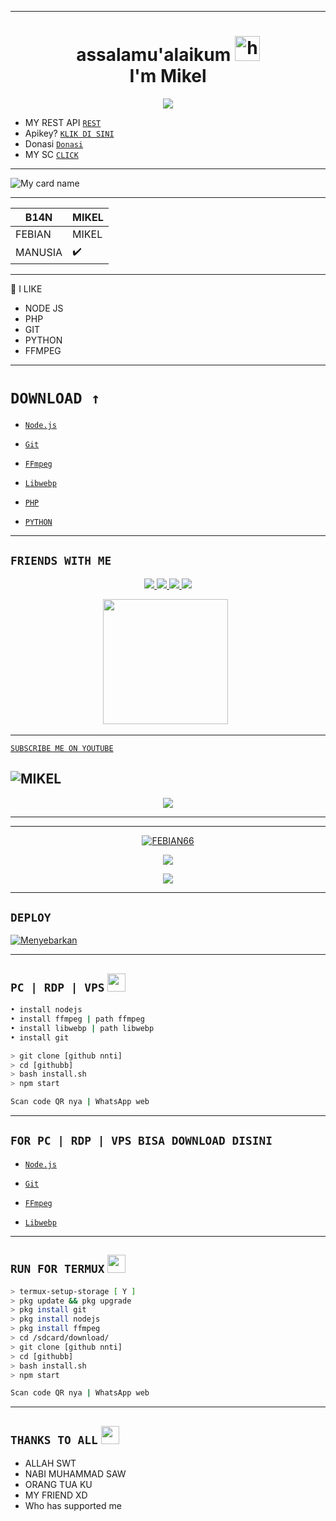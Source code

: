 
-------
<h1 align="center">assalamu'alaikum <img src="https://user-images.githubusercontent.com/1303154/88677602-1635ba80-d120-11ea-84d8-d263ba5fc3c0.gif" width="40px" alt="hi"><br>I'm Mikel </h1>
<p align="center">
  <img src="https://i.ibb.co/kBmMynt/20210909-080115.png" /></>
</p>

* MY REST API [`REST`](https://mikel-api.herokuapp.com/)
* Apikey? [`KLIK DI SINI`](https://wa.me/62857721057781?text=OM+MINTA+APIKEY)
* Donasi [`Donasi`](https://bit.ly/donasimikel)
* MY SC [`CLICK`](https://wa.me/62857721057781?text=BANG+MAU+BUY+SC+50K)
---------

![My card name](https://cardivo.vercel.app/api?name=MIKEL&description=JB%20MIKEL%20STORE🔰%20BISSMILAH%20FAMOUS&image=https://github.com/febian66.png?v=4&backgroundColor=%23ecf0f1&instagram=Pebian_store&github=febian66&pattern=leaf&colorPattern=%23eaeaea)

---------


|B14N | MIKEL |
|------------ | ---------|
| FEBIAN | MIKEL |
| MANUSIA | ✔️ |
----

📑 I LIKE
* NODE JS
* PHP
* GIT
* PYTHON
* FFMPEG 
-------
# ```DOWNLOAD ↑```

* [`Node.js`](https://nodejs.org/en/)

* [`Git`](https://git-scm.com/downloads)

* [`FFmpeg`](https://github.com/BtbN/FFmpeg-Builds/releases)

* [`Libwebp`](https://developers.google.com/speed/webp/download)

* [`PHP`](https://windows.php.net/download/)

* [`PYTHON`](https://www.python.org/downloads/)
-------
## ```FRIENDS WITH ME```

<p align="center">
  <a href="https://instagram.com/pebian_store"><img src="https://img.shields.io/badge/Instagram-E4405F?style=for-the-badge&logo=instagram&logoColor=white"/> 
  <a href="https://wa.me/message/5GSNOAVGRCHBP1"><img src="https://img.shields.io/badge/WhatsApp-25D366?style=for-the-badge&logo=whatsapp&logoColor=white" />
  <a href="https://github.com/FEBIAN66"><img src="https://img.shields.io/badge/-GitHub-black?style=flat-square&logo=github" /> 
  <a href="https://youtube.com/channel/UCv0t2OJA2GOrF-KzFCXDx7w"><img src="https://img.shields.io/youtube/channel/subscribers/UCv0t2OJA2GOrF-KzFCXDx7w?style=social" /> <br>

</p>

<p align='center'><a href="https://instagram.com/pebian_store"><img height="200" src="https://github.com/FEBIAN66/FEBIAN66/blob/main/IMG-20210926-WA0234.jpg?raw=true"></a>&nbsp;&nbsp;</p>

----

[`SUBSCRIBE ME ON YOUTUBE`](https://youtube.com/channel/UCv0t2OJA2GOrF-KzFCXDx7w)<br>

![`MIKEL`](https://api.zeks.me/api/text3dbox?apikey=B14NNIHBOS&text=Mikel)
----

<p align="center">
  <a href="https://youtube.com/channel/UCv0t2OJA2GOrF-KzFCXDx7w"><img src="https://i.ibb.co/k3jG16S/20210909-081853.png" />
</p>

----

---------

<p align="center">
<a href="https://github.com/febian66/github-readme-stats">
  <img align="center" src="https://github-readme-stats.anuraghazra1.vercel.app/api?username=febian66&show_icons=true&include_all_commits=true&theme=material-palenight" alt="FEBIAN66" />
</a>
</p>
  
  <p align="center">
<a href="https://github.com/febian66/github-readme-stats">
  <!-- Change the `github-readme-stats.anuraghazra1.vercel.app` to `github-readme-stats.vercel.app`  -->
  <img align="center" src="https://github-readme-stats.anuraghazra1.vercel.app/api/top-langs/?username=febian66&layout=compact&theme=material-palenight" /
  </p>
   
  <p align="center">
  </a>
  <img src="https://komarev.com/ghpvc/?username=febian66&label=VIEWS&style=flat-square&color=blue" />
</p>

--------
## ```DEPLOY```
[![Menyebarkan](https://www.herokucdn.com/deploy/button.svg)](https://heroku.com/deploy?template=https://github.com/[nnti])
  
-------
## ```PC | RDP | VPS``` <img src="https://github.com/TheDudeThatCode/TheDudeThatCode/blob/master/Assets/Mario_Hello_Big.gif" width="29px">
```bash
• install nodejs 
• install ffmpeg | path ffmpeg
• install libwebp | path libwebp 
• install git

> git clone [github nnti]
> cd [githubb]
> bash install.sh
> npm start

Scan code QR nya | WhatsApp web
```
-------
## ```FOR PC | RDP | VPS BISA DOWNLOAD DISINI```

* [`Node.js`](https://nodejs.org/en/)

* [`Git`](https://git-scm.com/downloads)

* [`FFmpeg`](https://github.com/BtbN/FFmpeg-Builds/releases)

* [`Libwebp`](https://developers.google.com/speed/webp/download)

-------
## ```RUN FOR TERMUX``` <img src="https://github.com/TheDudeThatCode/TheDudeThatCode/blob/master/Assets/hmm.gif" width="29px">
```bash
> termux-setup-storage [ Y ]
> pkg update && pkg upgrade
> pkg install git
> pkg install nodejs
> pkg install ffmpeg
> cd /sdcard/download/
> git clone [github nnti]
> cd [githubb]
> bash install.sh
> npm start

Scan code QR nya | WhatsApp web
```
-------

## ```THANKS TO ALL``` <img src="https://github.com/TheDudeThatCode/TheDudeThatCode/blob/master/Assets/powerup.gif" width="29px">


* ALLAH SWT
* NABI MUHAMMAD SAW
* ORANG TUA KU
* MY FRIEND XD
* Who has supported me


<!---
FEBIAN66/FEBIAN66 SANGAT HEBAT ✔️
--->
